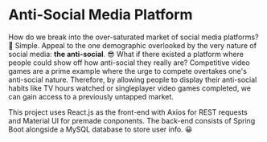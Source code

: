 # Anti-Social Media Platform

How do we break into the over-saturated market of social media platforms? :thinking: Simple. Appeal to the one demographic overlooked by the very nature of social media: **the anti-social**. :sunglasses: What if there existed a platform where people could show off how anti-social they really are? Competitive video games are a prime example where the urge to compete overtakes one's anti-social nature. Therefore, by allowing people to display their anti-social habits like TV hours watched or singleplayer video games completed, we can gain access to a previously untapped market.

This project uses React.js as the front-end with Axios for REST requests and Material UI for premade conponents. The back-end consists of Spring Boot alongside a MySQL database to store user info. :grinning: